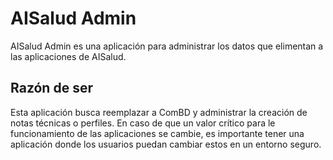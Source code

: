 # AISalud Admin

AISalud Admin es una aplicación para administrar los datos que elimentan a las
aplicaciones de AISalud.

## Razón de ser

Esta aplicación busca reemplazar a ComBD y administrar la creación de notas
técnicas o perfiles. En caso de que un valor crítico para le funcionamiento
de las aplicaciones se cambie, es importante tener una aplicación donde los
usuarios puedan cambiar estos en un entorno seguro.
